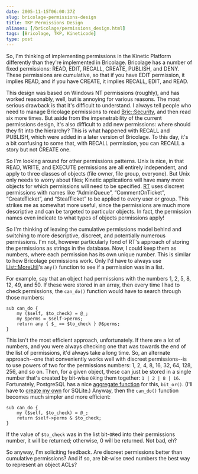 ```yaml
--- 
date: 2005-11-15T06:00:37Z
slug: bricolage-permissions-design
title: TKP Permissions Design
aliases: [/bricolage/permissions_design.html]
tags: [Bricolage, TKP, Kineticode]
type: post
---
```


So, I'm thinking of implementing permissions in the Kinetic Platform differently
than they're implemented in Bricolage. Bricolage has a number of fixed
permissions: READ, EDIT, RECALL, CREATE, PUBLISH, and DENY. These permissions
are cumulative, so that if you have EDIT permission, it implies READ, and if you
have CREATE, it implies RECALL, EDIT, and READ.

This design was based on Windows NT permissions (roughly), and has worked
reasonably, well, but is annoying for various reasons. The most serious drawback
is that it's difficult to understand. I always tell people who need to manage
Bricolage permissions to read [Bric::Security], and then read six more times.
But aside from the impenetrability of the current permissions design, it's also
difficult to add new permissions: where should they fit into the hierarchy? This
is what happened with RECALL and PUBLISH, which were added in a later version of
Bricolage. To this day, it's a bit confusing to some that, with RECALL
permission, you can RECALL a story but not CREATE one.

So I'm looking around for other permissions patterns. Unix is nice, in that
READ, WRITE, and EXECUTE permissions are all entirely independent, and apply to
three classes of objects (file owner, file group, everyone). But Unix only needs
to worry about files; Kinetic applications will have many more objects for which
permissions will need to be specified. [RT] uses discreet permissions with names
like “AdminQueue”, “CommentOnTicket”, “CreateTicket”, and “StealTicket” to be
applied to every user or group. This strikes me as somewhat more useful, since
the permissions are much more descriptive and can be targeted to particular
objects. In fact, the permission names even indicate to what types of objects
permissions apply!

So I'm thinking of leaving the cumulative permissions model behind and switching
to more descriptive, discreet, and potentially numerous permissions. I'm not,
however particularly fond of RT's approach of storing the permissions as strings
in the database. Now, I could keep them as numbers, where each permission has
its own unique number. This is similar to how Bricolage permissions work. Only
I'd have to always use [List::MoreUtil]'s `any()` function to see if a
permission was in a list.

For example, say that an object had permissions with the numbers 1, 2, 5, 8, 12,
49, and 50. If these were stored in an array, then every time I had to check
permissions, the `can_do()` function would have to search through those numbers:

    sub can_do {
        my ($self, $to_check) = @_;
        my $perms = $self->perms;
        return any { $_ == $to_check } @$perms;
    }

This isn't the most efficient approach, unfortunately. If there are a lot of
numbers, and you were always checking one that was towards the end of the list
of permissions, it'd always take a long time. So, an alternate approach--one
that conveniently works well with discreet permissions--is to use powers of two
for the permissions numbers: 1, 2, 4, 8, 16, 32, 64, 128, 256, and so on. Then,
for a given object, these can just be stored in a single number that's created
by bit-wise `OR`ing them together: `1 | 2 | 8 | 16`. Fortunately, PostgreSQL has
a nice [aggregate function] for this, `bit_or()`. (I'll have to [create my own]
for SQLite.) Anyway, then the `can_do()` function becomes much simpler and more
efficient:

    sub can_do {
        my ($self, $to_check) = @_;
        return $self->perms & $to_check;
    }

If the value of `$to_check` was in the list bit-`OR`ed into their permissions
number, it will be returned; otherwise, 0 will be returned. Not bad, eh?

So anyway, I'm soliciting feedback. Are discreet permissions better than
cumulative permissions? And if so, are bit-wise `OR`ed numbers the best way to
represent an object ACLs?

  [Bric::Security]: http://www.bricolage.cc/docs/current/api/Bric::Security
    "Read the Bric::Security documentation on the Bricolage site"
  [RT]: http://www.bestpractical.com/rt/ "RT Request Tracker"
  [List::MoreUtil]: http://search.cpan.org/dist/List-MoreUtils/
    "List::MoreUtils on CPAN"
  [aggregate function]: http://www.postgresql.org/docs/current/interactive/functions-aggregate.html
    "PostgreSQL Aggregate Functions"
  [create my own]: /computers/databases/sqlite/custom_perl_aggregates.html
    "SQLite Custom Aggregates in Perl"
